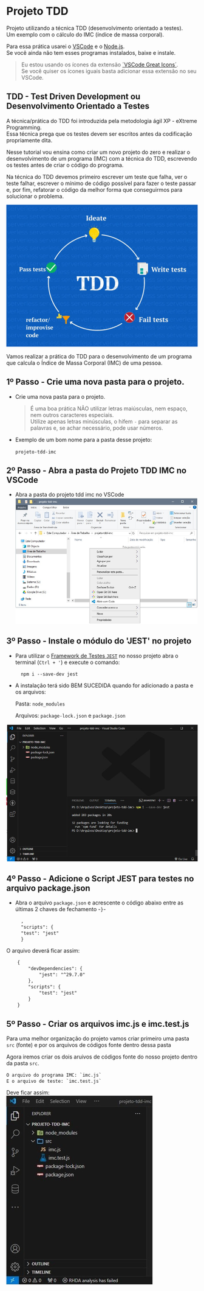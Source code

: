 # Projeto TDD
Projeto utilizando a técnica TDD (desenvolvimento orientado a testes).  
Um exemplo com o cálculo do IMC (índice de massa corporal).  

Para essa prática usarei o [VSCode](https://code.visualstudio.com/download) e o [Node.js](https://nodejs.org/en/download/current).  
Se você ainda não tem esses programas instalados, baixe e instale.

>Eu estou usando os ícones da extensão [´VSCode Great Icons´](https://marketplace.visualstudio.com/items?itemName=emmanuelbeziat.vscode-great-icons).  
Se você quiser os ícones iguais basta adicionar essa extensão no seu VSCode.

## TDD - Test Driven Development ou Desenvolvimento Orientado a Testes
A técnica/prática do TDD foi introduzida pela metodologia ágil XP - eXtreme Programming.  
Essa técnica prega que os testes devem ser escritos antes da codificação propriamente dita.

Nesse tutorial vou ensina como criar um novo projeto do zero e realizar o desenvolvimento de um programa (IMC) com a técnica do TDD, escrevendo os testes antes de criar o código do programa.

Na técnica do TDD devemos primeiro escrever um teste que falha, ver o teste falhar, escrever o mínimo de código possível para fazer o teste passar e, por fim, refatorar o código da melhor forma que conseguirmos para solucionar o problema.

![TDD - Imgem que ilustra as fases do test driven development - escrever um teste que falha, ver o teste falhar, escrever o mínimo de código possível para fazer o teste passar e, por fim, refatorar o código da melhor forma que conseguirmos para solucionar o problema](/imgs/tdd.jpg)

Vamos realizar a prática do TDD para o desenvolvimento de um programa que calcula o Índice de Massa Corporal (IMC) de uma pessoa.

## 1º Passo - Crie uma nova pasta para o projeto.
- Crie uma nova pasta para o projeto.

    >É uma boa prática NÃO utilizar letras maiúsculas, nem espaço, nem outros caracteres especiais.  
    >Utilize apenas letras minúsculas, o hifem `-` para separar as palavras e, se achar necessário, pode usar números.

- Exemplo de um bom nome para a pasta desse projeto:

    `projeto-tdd-imc`

## 2º Passo - Abra a pasta do Projeto TDD IMC no VSCode
- Abra a pasta do projeto tdd imc no VSCode  
![abrir pasta com VSCode](/imgs/abrir-com-code.jpg)

## 3º Passo - Instale o módulo do 'JEST' no projeto
- Para utilizar o [Framework de Testes `JEST`](https://jestjs.io/pt-BR/) no nosso projeto abra o terminal (`Ctrl + '`) e execute o comando:

        npm i --save-dev jest

- A instalação terá sido BEM SUCEDIDA quando for adicionado a pasta e os arquivos:  

    Pasta: `node_modules`

    Arquivos: `package-lock.json` e `package.json`

![Pasta: 'node_modules' - Arquivos: 'package-lock.json' e 'package.json'](/imgs/apos-instalacao-jest.jpg)

## 4º Passo - Adicione o Script JEST para testes no arquivo package.json
- Abra o arquivo `package.json` e acrescente o código abaixo entre as últimas 2 chaves de fechamento -` } `-

        ,
        "scripts": {
        "test": "jest"
        }

O arquivo deverá ficar assim:

        {
            "devDependencies": {
                "jest": "^29.7.0"
            },
            "scripts": {
                "test": "jest"
            }
        }

## 5º Passo - Criar os arquivos imc.js e imc.test.js
Para uma melhor organização do projeto vamos criar primeiro uma pasta `src` (fonte) e por os arquivos de códigos fonte dentro dessa pasta

Agora iremos criar os dois aruivos de códigos fonte do nosso projeto dentro da pasta `src`.  

    O arquivo do programa IMC: `imc.js`  
    E o arquivo de teste: `imc.test.js`

Deve ficar assim:  
![explorador de  arquivos do projeto com a pasta src e os arquivos imc.js e imc.tes.js](/imgs/explorer-pasta-src-arquivos-imc.js-imc.tes.jpg)

